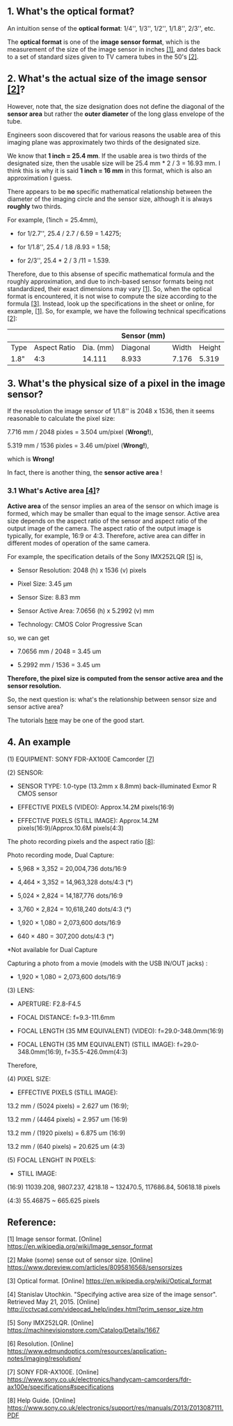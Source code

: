 
## 1. What's the **optical format**?

An intuition sense of the **optical format**: 1/4'', 1/3'', 1/2'', 1/1.8'', 2/3'', etc. 

The **optical format** is one of the **image sensor format**, which is the measurement of the size of the image sensor 
in inches [[1]](https://en.wikipedia.org/wiki/Image_sensor_format), and dates back to a set of standard sizes given to 
TV camera tubes in the 50's [[2]](https://www.dpreview.com/articles/8095816568/sensorsizes).

## 2. What's the actual size of the image sensor [[2]](https://www.dpreview.com/articles/8095816568/sensorsizes)?

However, note that, the size designation does not define the diagonal of the **sensor area** but rather the **outer diameter** 
of the long glass envelope of the tube. 

Engineers soon discovered that for various reasons the usable area of this imaging plane was approximately two thirds of 
the designated size. 

We know that **1 inch = 25.4 mm**. If the usable area is two thirds of the designated size, then the usable size will be
25.4 mm * 2 / 3 = 16.93 mm. I think this is why it is said **1 inch = 16 mm** in this format, which is also an 
approximation I guess.

There appears to be **no** specific mathematical relationship between the diameter of the imaging circle and the sensor size, 
although it is always **roughly** two thirds.



For example, (1inch = 25.4mm), 

* for 1/2.7'', 25.4 / 2.7 / 6.59 = 1.4275;

* for 1/1.8'', 25.4 / 1.8 /8.93 = 1.58;

* for 2/3'', 25.4 * 2 / 3 /11 = 1.539.


Therefore, due to this absense of specific mathematical formula and the roughly approximation,
and due to inch-based sensor formats being not standardized, their exact dimensions may vary
[[1]](https://en.wikipedia.org/wiki/Image_sensor_format).
So, when the optical format is encountered, it is not wise to compute the size according to the formula
[[3]](https://en.wikipedia.org/wiki/Optical_format). 
Instead, look up the specifications in the sheet or online, for example, 
[[1]](https://en.wikipedia.org/wiki/Image_sensor_format).
So, for example, we have the following technical specifications [[2]](https://www.dpreview.com/articles/8095816568/sensorsizes):


|      |              |           | Sensor (mm) | | |
| ---- | ------------ | --------- | -------- | ----- | ------ |
| Type | Aspect Ratio |	Dia. (mm) |	Diagonal | Width |	Height |
| 1.8" |	4:3          |	14.111	   |  8.933   | 7.176 |	5.319  |



## 3. What's the physical size of a pixel in the image sensor?

If the resolution the image sensor of 1/1.8'' is 2048 x 1536, then it seems reasonable to calculate the pixel size:

7.716 mm / 2048 pixles = 3.504 um/pixel (**Wrong!**),

5.319 mm / 1536 pixles = 3.46 um/pixel (**Wrong!**),

which is **Wrong!** 

In fact, there is another thing, the **sensor active area** !

### 3.1 What's **Active area** [[4]](http://cctvcad.com/videocad_help/index.html?prim_sensor_size.htm)?

**Active area** of the sensor implies an area of the sensor on which image is formed, which may be smaller than 
equal to the image sensor.
Active area size depends on the aspect ratio of the sensor and aspect ratio of the output image of the camera. The aspect
ratio of the output image is typically, for example, 16:9 or 4:3.
Therefore, active area can differ in different modes of operation of the same camera.

For example, the specification details of the Sony IMX252LQR [[5]](https://machinevisionstore.com/Catalog/Details/1667) is,

  * Sensor Resolution:	2048 (h) x 1536 (v) pixels
  
  * Pixel Size:	3.45 µm
  
  * Sensor Size:	8.83 mm
  
  * Sensor Active Area:	7.0656 (h) x 5.2992 (v) mm
  
  * Technology:	CMOS Color Progressive Scan

so, we can get

  * 7.0656 mm / 2048 = 3.45 um
  
  * 5.2992 mm / 1536 = 3.45 um
  
 **Therefore, the pixel size is computed from the sensor active area and the sensor resolution.**
 
 So, the next question is: what's the relationship between sensor size and sensor active area?

The tutorials [here](https://www.edmundoptics.com/resources/application-notes/imaging/resolution/)
may be one of the good start.

## 4. An example

 (1) EQUIPMENT: SONY FDR-AX100E Camcorder [[7]](https://www.sony.co.uk/electronics/handycam-camcorders/fdr-ax100e/specifications#specifications)
 
 (2) SENSOR: 
 
 * SENSOR TYPE: 1.0-type (13.2mm x 8.8mm) back-illuminated Exmor R CMOS sensor
 
 * EFFECTIVE PIXELS (VIDEO): Approx.14.2M pixels(16:9)
 
 * EFFECTIVE PIXELS (STILL IMAGE): Approx.14.2M pixels(16:9)/Approx.10.6M pixels(4:3)
 
 The photo recording pixels and the aspect ratio [[8]](https://www.sony.co.uk/electronics/support/res/manuals/Z013/Z013087111.PDF):
 
 Photo recording mode, Dual Capture:

 * 5,968 × 3,352 = 20,004,736 dots/16:9
 
 * 4,464 × 3,352 = 14,963,328 dots/4:3 (*)
 
 * 5,024 × 2,824 = 14,187,776 dots/16:9 
  
 * 3,760 × 2,824 = 10,618,240 dots/4:3 (*)
 
 * 1,920 × 1,080 = 2,073,600 dots/16:9
 
 * 640 × 480 = 307,200 dots/4:3 (*)
 
 *Not available for Dual Capture
 
 Capturing a photo from a movie (models with the USB IN/OUT jacks) :
 
 * 1,920 × 1,080 = 2,073,600 dots/16:9
 
 (3) LENS:
 
 * APERTURE: F2.8-F4.5
 
 * FOCAL DISTANCE: f=9.3-111.6mm
  
 * FOCAL LENGTH (35 MM EQUIVALENT) (VIDEO): f=29.0-348.0mm(16:9)
  
 * FOCAL LENGTH (35 MM EQUIVALENT) (STILL IMAGE): f=29.0-348.0mm(16:9), f=35.5-426.0mm(4:3)
 
 Therefore,
 
 (4) PIXEL SIZE:
 
 * EFFECTIVE PIXELS (STILL IMAGE): 
 
 13.2 mm / (5024 pixels) = 2.627 um (16:9); 
 
 13.2 mm / (4464 pixels) = 2.957 um (16:9)
 
 13.2 mm / (1920 pixels) = 6.875 um (16:9)
 
 13.2 mm / (640 pixels) = 20.625 um (4:3)
 
 (5) FOCAL LENGHT IN PIXELS:
 
 * STILL IMAGE: 
 
 (16:9) 11039.208, 9807.237, 4218.18 ~  132470.5, 117686.84, 50618.18 pixels
 
 (4:3) 55.46875 ~ 665.625 pixels
 
 
 
 
 


## Reference:

[1] Image sensor format. [Online] https://en.wikipedia.org/wiki/Image_sensor_format

[2] Make (some) sense out of sensor size. [Online] https://www.dpreview.com/articles/8095816568/sensorsizes

[3] Optical format. [Online] https://en.wikipedia.org/wiki/Optical_format

[4] Stanislav Utochkin. "Specifying active area size of the image sensor". Retrieved May 21, 2015. 
[Online] http://cctvcad.com/videocad_help/index.html?prim_sensor_size.htm

[5] Sony IMX252LQR. [Online] https://machinevisionstore.com/Catalog/Details/1667

[6] Resolution. [Online] https://www.edmundoptics.com/resources/application-notes/imaging/resolution/

[7] SONY FDR-AX100E. [Online] https://www.sony.co.uk/electronics/handycam-camcorders/fdr-ax100e/specifications#specifications

[8] Help Guide. [Online] https://www.sony.co.uk/electronics/support/res/manuals/Z013/Z013087111.PDF



